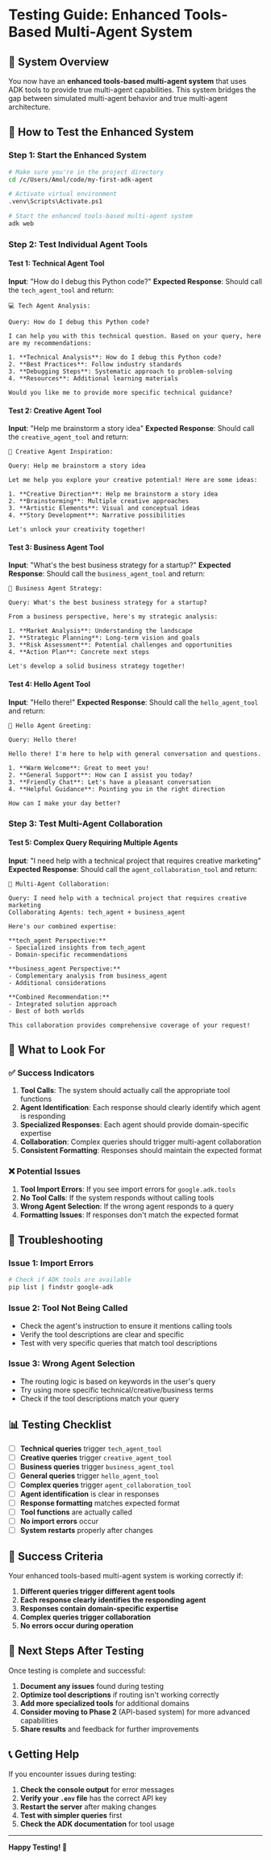 # Testing Guide: Enhanced Tools-Based Multi-Agent System

## 🎯 **System Overview**

You now have an **enhanced tools-based multi-agent system** that uses ADK tools to provide true multi-agent capabilities. This system bridges the gap between simulated multi-agent behavior and true multi-agent architecture.

## 🚀 **How to Test the Enhanced System**

### **Step 1: Start the Enhanced System**
```bash
# Make sure you're in the project directory
cd /c/Users/Amol/code/my-first-adk-agent

# Activate virtual environment
.venv\Scripts\Activate.ps1

# Start the enhanced tools-based multi-agent system
adk web
```

### **Step 2: Test Individual Agent Tools**

#### **Test 1: Technical Agent Tool**
**Input**: "How do I debug this Python code?"
**Expected Response**: Should call the `tech_agent_tool` and return:
```
💻 Tech Agent Analysis:

Query: How do I debug this Python code?

I can help you with this technical question. Based on your query, here are my recommendations:

1. **Technical Analysis**: How do I debug this Python code?
2. **Best Practices**: Follow industry standards
3. **Debugging Steps**: Systematic approach to problem-solving
4. **Resources**: Additional learning materials

Would you like me to provide more specific technical guidance?
```

#### **Test 2: Creative Agent Tool**
**Input**: "Help me brainstorm a story idea"
**Expected Response**: Should call the `creative_agent_tool` and return:
```
🎨 Creative Agent Inspiration:

Query: Help me brainstorm a story idea

Let me help you explore your creative potential! Here are some ideas:

1. **Creative Direction**: Help me brainstorm a story idea
2. **Brainstorming**: Multiple creative approaches
3. **Artistic Elements**: Visual and conceptual ideas
4. **Story Development**: Narrative possibilities

Let's unlock your creativity together!
```

#### **Test 3: Business Agent Tool**
**Input**: "What's the best business strategy for a startup?"
**Expected Response**: Should call the `business_agent_tool` and return:
```
💼 Business Agent Strategy:

Query: What's the best business strategy for a startup?

From a business perspective, here's my strategic analysis:

1. **Market Analysis**: Understanding the landscape
2. **Strategic Planning**: Long-term vision and goals
3. **Risk Assessment**: Potential challenges and opportunities
4. **Action Plan**: Concrete next steps

Let's develop a solid business strategy together!
```

#### **Test 4: Hello Agent Tool**
**Input**: "Hello there!"
**Expected Response**: Should call the `hello_agent_tool` and return:
```
👋 Hello Agent Greeting:

Query: Hello there!

Hello there! I'm here to help with general conversation and questions.

1. **Warm Welcome**: Great to meet you!
2. **General Support**: How can I assist you today?
3. **Friendly Chat**: Let's have a pleasant conversation
4. **Helpful Guidance**: Pointing you in the right direction

How can I make your day better?
```

### **Step 3: Test Multi-Agent Collaboration**

#### **Test 5: Complex Query Requiring Multiple Agents**
**Input**: "I need help with a technical project that requires creative marketing"
**Expected Response**: Should call the `agent_collaboration_tool` and return:
```
🤝 Multi-Agent Collaboration:

Query: I need help with a technical project that requires creative marketing
Collaborating Agents: tech_agent + business_agent

Here's our combined expertise:

**tech_agent Perspective:**
- Specialized insights from tech_agent
- Domain-specific recommendations

**business_agent Perspective:**
- Complementary analysis from business_agent
- Additional considerations

**Combined Recommendation:**
- Integrated solution approach
- Best of both worlds

This collaboration provides comprehensive coverage of your request!
```

## 🎯 **What to Look For**

### **✅ Success Indicators**
1. **Tool Calls**: The system should actually call the appropriate tool functions
2. **Agent Identification**: Each response should clearly identify which agent is responding
3. **Specialized Responses**: Each agent should provide domain-specific expertise
4. **Collaboration**: Complex queries should trigger multi-agent collaboration
5. **Consistent Formatting**: Responses should maintain the expected format

### **❌ Potential Issues**
1. **Tool Import Errors**: If you see import errors for `google.adk.tools`
2. **No Tool Calls**: If the system responds without calling tools
3. **Wrong Agent Selection**: If the wrong agent responds to a query
4. **Formatting Issues**: If responses don't match the expected format

## 🔧 **Troubleshooting**

### **Issue 1: Import Errors**
```bash
# Check if ADK tools are available
pip list | findstr google-adk
```

### **Issue 2: Tool Not Being Called**
- Check the agent's instruction to ensure it mentions calling tools
- Verify the tool descriptions are clear and specific
- Test with very specific queries that match tool descriptions

### **Issue 3: Wrong Agent Selection**
- The routing logic is based on keywords in the user's query
- Try using more specific technical/creative/business terms
- Check if the tool descriptions match your query

## 📊 **Testing Checklist**

- [ ] **Technical queries** trigger `tech_agent_tool`
- [ ] **Creative queries** trigger `creative_agent_tool`
- [ ] **Business queries** trigger `business_agent_tool`
- [ ] **General queries** trigger `hello_agent_tool`
- [ ] **Complex queries** trigger `agent_collaboration_tool`
- [ ] **Agent identification** is clear in responses
- [ ] **Response formatting** matches expected format
- [ ] **Tool functions** are actually called
- [ ] **No import errors** occur
- [ ] **System restarts** properly after changes

## 🎉 **Success Criteria**

Your enhanced tools-based multi-agent system is working correctly if:

1. **Different queries trigger different agent tools**
2. **Each response clearly identifies the responding agent**
3. **Responses contain domain-specific expertise**
4. **Complex queries trigger collaboration**
5. **No errors occur during operation**

## 🚀 **Next Steps After Testing**

Once testing is complete and successful:

1. **Document any issues** found during testing
2. **Optimize tool descriptions** if routing isn't working correctly
3. **Add more specialized tools** for additional domains
4. **Consider moving to Phase 2** (API-based system) for more advanced capabilities
5. **Share results** and feedback for further improvements

## 📞 **Getting Help**

If you encounter issues during testing:

1. **Check the console output** for error messages
2. **Verify your `.env` file** has the correct API key
3. **Restart the server** after making changes
4. **Test with simpler queries** first
5. **Check the ADK documentation** for tool usage

---

**Happy Testing! 🎯**
